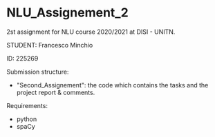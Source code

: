 # NLU_Assignement_2

2st assignment for NLU course 2020/2021 at DISI - UNITN.

STUDENT: Francesco Minchio

ID: 225269

Submission structure:

- "Second_Assignement": the code which contains the tasks and the project report & comments.

Requirements:
- python
- spaCy
